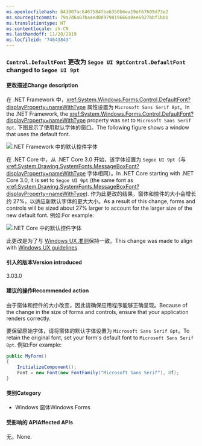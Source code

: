 ```yaml
---
ms.openlocfilehash: 843007ac6467584fbe6350b6ea19ef67609d73e2
ms.sourcegitcommit: 79a2d6a07ba4ed08979819666a0ee6927bbf1b01
ms.translationtype: HT
ms.contentlocale: zh-CN
ms.lasthandoff: 11/28/2019
ms.locfileid: "74643843"
---
```

### <a name="controldefaultfont-changed-to-segoe-ui-9pt"></a><span data-ttu-id="fb69e-101">`Control.DefaultFont` 更改为 `Segoe UI 9pt`</span><span class="sxs-lookup"><span data-stu-id="fb69e-101">`Control.DefaultFont` changed to `Segoe UI 9pt`</span></span>

#### <a name="change-description"></a><span data-ttu-id="fb69e-102">更改描述</span><span class="sxs-lookup"><span data-stu-id="fb69e-102">Change description</span></span>

<span data-ttu-id="fb69e-103">在 .NET Framework 中，<xref:System.Windows.Forms.Control.DefaultFont?displayProperty=nameWithType> 属性设置为 `Microsoft Sans Serif 8pt`。</span><span class="sxs-lookup"><span data-stu-id="fb69e-103">In the .NET Framework, the <xref:System.Windows.Forms.Control.DefaultFont?displayProperty=nameWithType> property was set to `Microsoft Sans Serif 8pt`.</span></span> <span data-ttu-id="fb69e-104">下图显示了使用默认字体的窗口。</span><span class="sxs-lookup"><span data-stu-id="fb69e-104">The following figure shows a window that uses the default font.</span></span>

![.NET Framework 中的默认控件字体](~/docs/images/core-changes/windowsforms/control-defaultfont-changed/defaultfont-framework.png)

<span data-ttu-id="fb69e-106">在 .NET Core 中，从 .NET Core 3.0 开始，该字体设置为 `Segoe UI 9pt`（与 <xref:System.Drawing.SystemFonts.MessageBoxFont?displayProperty=nameWithType> 字体相同）。</span><span class="sxs-lookup"><span data-stu-id="fb69e-106">In .NET Core starting with .NET Core 3.0, it is set to `Segoe UI 9pt` (the same font as <xref:System.Drawing.SystemFonts.MessageBoxFont?displayProperty=nameWithType>).</span></span> <span data-ttu-id="fb69e-107">作为此更改的结果，窗体和控件的大小会增长约 27%，以适应新默认字体的更大大小。</span><span class="sxs-lookup"><span data-stu-id="fb69e-107">As a result of this change, forms and controls will be sized about 27% larger to account for the larger size of the new default font.</span></span> <span data-ttu-id="fb69e-108">例如:</span><span class="sxs-lookup"><span data-stu-id="fb69e-108">For example:</span></span>

![.NET Core 中的默认控件字体](~/docs/images/core-changes/windowsforms/control-defaultfont-changed/defaultfont-core.png)

<span data-ttu-id="fb69e-110">此更改是为了与 [Windows UX 准则](https://docs.microsoft.com/windows/win32/uxguide/vis-fonts#fonts-and-colors)保持一致。</span><span class="sxs-lookup"><span data-stu-id="fb69e-110">This change was made to align with [Windows UX guidelines](https://docs.microsoft.com/windows/win32/uxguide/vis-fonts#fonts-and-colors).</span></span>

#### <a name="version-introduced"></a><span data-ttu-id="fb69e-111">引入的版本</span><span class="sxs-lookup"><span data-stu-id="fb69e-111">Version introduced</span></span>

<span data-ttu-id="fb69e-112">3.0</span><span class="sxs-lookup"><span data-stu-id="fb69e-112">3.0</span></span>

#### <a name="recommended-action"></a><span data-ttu-id="fb69e-113">建议的操作</span><span class="sxs-lookup"><span data-stu-id="fb69e-113">Recommended action</span></span>

<span data-ttu-id="fb69e-114">由于窗体和控件的大小改变，因此请确保应用程序能够正确呈现。</span><span class="sxs-lookup"><span data-stu-id="fb69e-114">Because of the change in the size of forms and controls, ensure that your application renders correctly.</span></span>

<span data-ttu-id="fb69e-115">要保留原始字体，请将窗体的默认字体设置为 `Microsoft Sans Serif 8pt`。</span><span class="sxs-lookup"><span data-stu-id="fb69e-115">To retain the original font, set your form's default font to `Microsoft Sans Serif 8pt`.</span></span> <span data-ttu-id="fb69e-116">例如:</span><span class="sxs-lookup"><span data-stu-id="fb69e-116">For example:</span></span>

```csharp
public MyForm()
{
    InitializeComponent();
    Font = new Font(new FontFamily("Microsoft Sans Serif"), 8f);
}
```

#### <a name="category"></a><span data-ttu-id="fb69e-117">类别</span><span class="sxs-lookup"><span data-stu-id="fb69e-117">Category</span></span>

- <span data-ttu-id="fb69e-118">Windows 窗体</span><span class="sxs-lookup"><span data-stu-id="fb69e-118">Windows Forms</span></span>

#### <a name="affected-apis"></a><span data-ttu-id="fb69e-119">受影响的 API</span><span class="sxs-lookup"><span data-stu-id="fb69e-119">Affected APIs</span></span>

<span data-ttu-id="fb69e-120">无。</span><span class="sxs-lookup"><span data-stu-id="fb69e-120">None.</span></span>

<!--

### Affected APIs

- Not detectable via API analysis

-->

